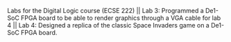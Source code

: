 Labs for the Digital Logic course (ECSE 222) || Lab 3: Programmed a De1-SoC FPGA board to be able to render graphics through a VGA cable for lab 4 || Lab 4: Designed a replica of the classic Space Invaders game on a De1-SoC FPGA board.
